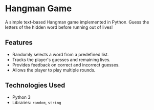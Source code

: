 # Hangman Game

A simple text-based Hangman game implemented in Python. Guess the letters of the hidden word before running out of lives!

## Features

- Randomly selects a word from a predefined list.
- Tracks the player's guesses and remaining lives.
- Provides feedback on correct and incorrect guesses.
- Allows the player to play multiple rounds.

## Technologies Used

- Python 3
- Libraries: `random`, `string`
